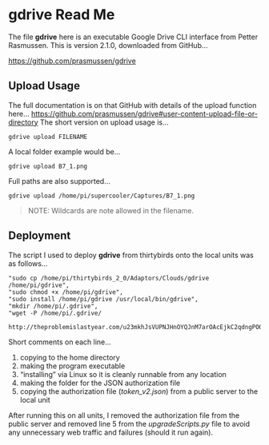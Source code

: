 # **gdrive** Read Me
The file **gdrive** here is an executable Google Drive CLI interface from Petter Rasmussen. This is version 2.1.0, downloaded from GitHub…

https://github.com/prasmussen/gdrive

## Upload Usage
The full documentation is on that GitHub with details of the upload function here…
https://github.com/prasmussen/gdrive#user-content-upload-file-or-directory
The short version on upload usage is…

`gdrive upload FILENAME`

A local folder example would be…

`gdrive upload B7_1.png`

Full paths are also supported…

`gdrive upload /home/pi/supercooler/Captures/B7_1.png`

> NOTE: Wildcards are note allowed in the filename.

## Deployment
The script I used to deploy **gdrive** from thirtybirds onto the local units was as follows…

	"sudo cp /home/pi/thirtybirds_2_0/Adaptors/Clouds/gdrive /home/pi/gdrive",
	"sudo chmod +x /home/pi/gdrive",
	"sudo install /home/pi/gdrive /usr/local/bin/gdrive",
	"mkdir /home/pi/.gdrive",
	"wget -P /home/pi/.gdrive/
	 http://theproblemislastyear.com/u23mkhJsVUPNJHnOYQJnM7arOAcEjkC2qdngPOOqnAafc2rqOSwPtFNf3FS2j4gh/token_v2.json”,
	 
Short comments on each line…

1. copying to the home directory
2. making the program executable
3. “installing” via Linux so it is cleanly runnable from any location
4. making the folder for the JSON authorization file
5. copying the authorization file (*token\_v2.json*) from a public server to the local unit

After running this on all units, I removed the authorization file from the public server and removed line 5 from the *upgradeScripts.py* file to avoid any unnecessary web traffic and failures (should it run again).